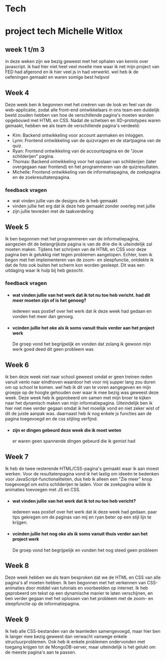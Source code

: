 # Tech

<h1>project tech Michelle Witlox</h1>

<h2>week 1 t/m 3</h2>
<p> in deze weken zijn we  bezig geweest met het ophalen van kennis over javascript. ik had hier niet heel veel moeite mee waar ik net mijn project van FED had afgerond en ik hier veel js in had verwerkt. 
wel heb ik de oefeningen gemaakt en waren somige best helpvol</p>

<h2>Week 4</h2>
<p>Deze week ben ik begonnen met het creëren van de look en feel van de web-applicatie, zodat alle front-end ontwikkelaars in ons team een duidelijk beeld zouden hebben van hoe de verschillende pagina's moeten worden opgebouwd met HTML en CSS. Nadat de schetsen en XD-prototypes waren gemaakt, hebben we als team de verschillende pagina's verdeeld:

- Kim: Backend ontwikkeling voor account aanmaken en inloggen.
- Lynn: Frontend ontwikkeling van de quizvragen en de startpagina van de quiz.
- Ryan: Frontend ontwikkeling van de accountpagina en de "Jouw schilderijen" pagina.
- Thomas: Backend ontwikkeling voor het opslaan van schilderijen (later overgegaan naar frontend) en het programmeren van de quizresultaten.
- Michelle: Frontend ontwikkeling van de informatiepagina, de zoekpagina en de zoekresultatenpagina.
</p>

<h3>feedback vragen</h3>
<ul>
    <li>wat vinden jullie van de designs die ik heb gemaakt</li>
    <li>vinden jullie het erg dat ik deze heb gemaakt zonder overleg met jullie</li>
    <li> zijn jullie tevreden met de taakverdeling</li>
</ul>

<h2>Week 5</h2>
<p>Ik ben begonnen met het programmeren van de informatiepagina, aangezien dit de belangrijkste pagina is van de drie die ik uiteindelijk zal moeten maken. Tijdens het schrijven van de HTML en CSS voor deze pagina ben ik gelukkig niet tegen problemen aangelopen. Echter, toen ik begon met het implementeren van de zoom- en sleepfunctie, ontdekte ik dat de foto ook buiten het scherm kon worden gesleept. Dit was een uitdaging waar ik hulp bij heb gezocht.
</p>

<h3>feedback vragen</h3>
<ul>
    <li>
        <h4>wat vinden jullie van het werk dat ik tot nu toe heb vericht. had dit meer moeten zijn of is het genoeg?</h4>
        <p> iedereen was postief over het werk dat ik deze week had gedaan en vonden het meer dan genoeg. </p>
    </li>
    <li>
        <h4>vcinden jullie het oke als ik soms vanuit thuis verder aan het project werk</h4>
        <p>De groep vond het begrijpelijk en vonden dat zolang ik gewoon mijn werk goed deed dit geen probleem was</p>
    </li>
</ul>


<h2>Week 6</h2>
<p>ik ben deze week niet naar school geweest omdat er geen treinen reden vanuit venlo naar eindhoven waardoor het voor mij supper lang zou duren om op school te komen. wel heb ik dit van te voren aangegeven en mijn groepje op de hoogte gehouden over waar ik mee bezig was geweest deze week.
Deze week heb ik geprobeerd om samen met mijn broer te kijken naar het dynamisch maken van mijn informatiepagina. Uiteindelijk ben ik hier niet mee verder gegaan omdat ik het moeilijk vond en niet zeker wist of dit de juiste aanpak was. daarnaast heb ik nog enkele js functies aan de pagina toegevoegd en de css stijling verfijnd.
</p>
<ul>
    <li>
        <h4>zijn er dingen gebeurd deze week die ik moet weten </h4>
        <p> er waren geen spannende dingen gebeurd die ik gemist had </p>
    </li>
</ul>

<h2>Week 7</h2>

<p>Ik heb de twee resterende HTML/CSS-pagina's gemaakt waar ik aan moest werken. Voor de resultatenpagina vond ik het lastig om ideeën te bedenken voor JavaScript-functionaliteiten, dus heb ik alleen een "Zie meer" knop toegevoegd om extra schilderijen te laden. Voor de zoekpagina wilde ik animaties toevoegen met JS en CSS.
</p>
<ul>
    <li>
        <h4>wat vinden jullie van het werk dat ik tot nu toe heb vericht?</h4>
        <p> iedereen was postief over het werk dat ik deze week had gedaan. paar tips gekregen om de paginas van mij en ryan beter op een stijl lijn te krijgen. </p>
    </li>
    <li>
        <h4>vcinden jullie het nog oke als ik soms vanuit thuis verder aan het project werk</h4>
        <p>De groep vond het begrijpelijk en vonden het nog steed geen probleem</p>
    </li>
</ul>

<h2>Week 8</h2>
<p>Deze week hebben we als team besproken dat we de HTML en CSS van alle pagina's af moeten hebben. Ik ben begonnen met het verkennen van CSS-animaties door middel van tutorials en voorbeelden op internet. Ik heb geprobeerd om tekst op een dynamische manier te laten verschijnen, en ben verder gegaan met het oplossen van het probleem met de zoom- en sleepfunctie op de informatiepagina.
</p>

<h2>Week 9</h2>
<p>Ik heb alle CSS-bestanden van de teamleden samengevoegd, maar hier ben ik langer mee bezig geweest dan verwacht vanwege enkele structuurproblemen. Ook heb ik enkele problemen ondervonden met toegang krijgen tot de MongoDB-server, maar uiteindelijk is het gelukt om de meeste pagina's aan te passen.
</p>
